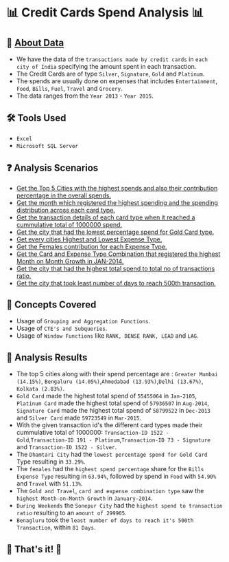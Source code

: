 # 📊 Credit Cards Spend Analysis 📊

## 📍 [About Data](https://github.com/AnalystDaipayan/Credit_Card_Spend_Analysis/tree/main/Datasets) 
- We have the data of the ```transactions made by credit cards``` in ```each city of India``` specifying the amount spent in each transaction.
- The Credit Cards are of type ```Silver```, ```Signature```, ```Gold``` and ```Platinum```.
- The spends are usually done on expenses that includes ```Entertainment```, ```Food```, ```Bills```, ```Fuel```, ```Travel``` and ```Grocery```.
- The data ranges from the ```Year 2013``` - ```Year 2015```.

## 🛠️ Tools Used
- ```Excel```
- ```Microsoft SQL Server```

## ❓ Analysis Scenarios
- [Get the Top 5 Cities with the highest spends and also their contribution percentage in the overall spends.](https://github.com/AnalystDaipayan/Credit_Card_Spend_Analysis/blob/main/SQLSolution/SQLAnalysis.md)
- [Get the month which registered the highest spending and the spending distribution across each card type.](https://github.com/AnalystDaipayan/Credit_Card_Spend_Analysis/blob/main/SQLSolution/SQLAnalysis.md)
- [Get the transaction details of each card type when it reached a cummulative total of 1000000 spend.](https://github.com/AnalystDaipayan/Credit_Card_Spend_Analysis/blob/main/SQLSolution/SQLAnalysis.md)
- [Get the city that had the lowest percentage spend for Gold Card type.](https://github.com/AnalystDaipayan/Credit_Card_Spend_Analysis/blob/main/SQLSolution/SQLAnalysis.md)
- [Get every cities Highest and Lowest Expense Type.](https://github.com/AnalystDaipayan/Credit_Card_Spend_Analysis/blob/main/SQLSolution/SQLAnalysis.md)
- [Get the Females contribution for each Expense Type.](https://github.com/AnalystDaipayan/Credit_Card_Spend_Analysis/blob/main/SQLSolution/SQLAnalysis.md)
- [Get the Card and Expense Type Combination that registered the highest Month on Month Growth in JAN-2014.](https://github.com/AnalystDaipayan/Credit_Card_Spend_Analysis/blob/main/SQLSolution/SQLAnalysis.md)
- [Get the city that had the highest total spend to total no of transactions ratio.](https://github.com/AnalystDaipayan/Credit_Card_Spend_Analysis/blob/main/SQLSolution/SQLAnalysis.md)
- [Get the city that took least number of days to reach 500th transaction.](https://github.com/AnalystDaipayan/Credit_Card_Spend_Analysis/blob/main/SQLSolution/SQLAnalysis.md)

## 🎡 Concepts Covered
- Usage of ```Grouping and Aggregation Functions```.
- Usage of ```CTE's and Subqueries```.
- Usage of ```Window Functions``` like ```RANK, DENSE RANK, LEAD``` and ```LAG```.

## 🎯 Analysis Results 
- The top 5 cities along with their spend percentage are : ```Greater Mumbai (14.15%)```, ```Bengaluru (14.05%)```,```Ahmedabad (13.93%)```,```Delhi (13.67%)```, ```Kolkata (2.83%)```.
- ```Gold Card``` made the highest total spend of ```55455064``` in ```Jan-2105```, ```Platinum Card``` made the highest total spend of ```57936507``` in ```Aug-2014```, ```Signature Card``` made the highest total spend of ```58799522``` in ```Dec-2013``` and ```Silver Card``` made ```59723549``` in ```Mar-2015```.
- With the given transaction id's the different card types made their cummulative total of 1000000: ```Transaction-ID 1522 - Gold```,```Transaction-ID 191 - Platinum```,```Transaction-ID 73 - Signature``` and ```Transaction-ID 1522 - Silver```.
- The ```Dhamtari City``` had the ```lowest percentage spend for Gold Card``` Type resulting in ```33.29%```.
- The ```females``` had the ```highest spend percentage``` share for the ```Bills Expense Type``` resulting in ```63.94%```, followed by spend in ```Food``` with ```54.90%``` and ```Travel``` with ```51.13%```.
- The ```Gold and Travel```, ```card and expense combination type``` saw the ```highest Month-on-Month Growth``` in ```January-2014```.
- ```During Weekends``` the ```Sonepur City``` had the ```highest spend to transaction ratio``` resulting to an ```amount of 299905```.
- ```Benagluru``` took the ```least number of days to reach it's 500th Transaction```, within ```81 Days```.

## 🎉 That's it! 🎉

